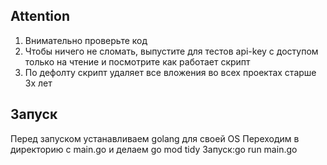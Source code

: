 ## Attention
1. Внимательно проверьте код
2. Чтобы ничего не сломать, выпустите для тестов api-key с доступом только на чтение и посмотрите как работает скрипт
3. По дефолту скрипт удаляет все вложения во всех проектах старше 3х лет


## Запуск
Перед запуском устанавливаем golang для своей OS
Переходим в директорию с main.go и делаем go mod tidy
Запуск:go run main.go
